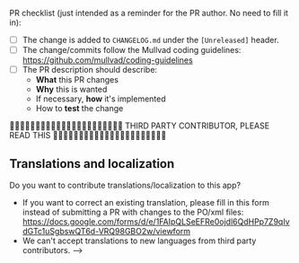 PR checklist (just intended as a reminder for the PR author. No need to fill it in):

* [ ] The change is added to `CHANGELOG.md` under the `[Unreleased]` header.
* [ ] The change/commits follow the Mullvad coding guidelines: https://github.com/mullvad/coding-guidelines
* [ ] The PR description should describe:
  * **What** this PR changes
  * **Why** this is wanted
  * If necessary, **how** it's implemented
  * How to **test** the change


👋👋👋👋👋👋👋👋👋👋👋👋👋👋👋👋👋👋👋👋👋👋
  THIRD PARTY CONTRIBUTOR, PLEASE READ THIS
👋👋👋👋👋👋👋👋👋👋👋👋👋👋👋👋👋👋👋👋👋👋

## Translations and localization

Do you want to contribute translations/localization to this app?
* If you want to correct an existing translation, please fill in this form instead of submitting
  a PR with changes to the PO/xml files: https://docs.google.com/forms/d/e/1FAIpQLSeEFRe0ojdl6QdHPp7Z9qIvdGTc1uSgbswQT6d-VRQ98GBO2w/viewform
* We can't accept translations to new languages from third party contributors.
-->
